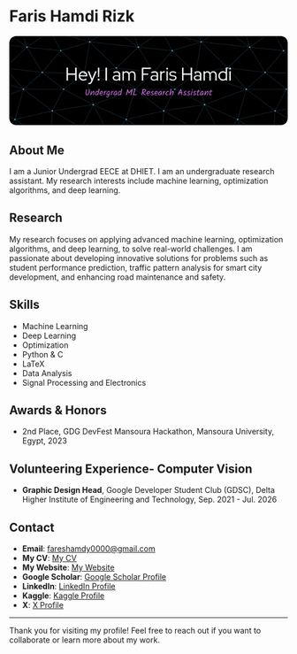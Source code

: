 # Faris Hamdi Rizk

![Profile Header](https://github.com/faris-hamdi/faris-hamdi/blob/main/github-header-image.png)

## About Me
I am a Junior Undergrad EECE at DHIET.
I am an undergraduate research assistant. My research interests include machine learning, optimization algorithms, and deep learning.

## Research
My research focuses on applying advanced machine learning, optimization algorithms, and deep learning,  to solve real-world challenges. I am passionate about developing innovative solutions for problems such as student performance prediction, traffic pattern analysis for smart city development, and enhancing road maintenance and safety.

## Skills
- Machine Learning
- Deep Learning
- Optimization
- Python & C
- LaTeX
- Data Analysis
- Signal Processing and Electronics

## Awards & Honors
- 2nd Place, GDG DevFest Mansoura Hackathon, Mansoura University, Egypt, 2023

## Volunteering Experience- Computer Vision

- **Graphic Design Head**, Google Developer Student Club (GDSC), Delta Higher Institute of Engineering and Technology, Sep. 2021 - Jul. 2026

## Contact
- **Email**: [fareshamdy0000@gmail.com](mailto:fareshamdy0000@gmail.com)
- **My CV**: [My CV](https://drive.google.com/file/d/193SQ_qgQafNfhnq3S0GmEggOAFbDjXku/view?usp=sharing)
- **My Website**: [My Website](https://faris-hamdi.github.io/)
- **Google Scholar**: [Google Scholar Profile](https://scholar.google.com/citations?user=APspKoIAAAAJ&hl=en)
- **LinkedIn**: [LinkedIn Profile](https://www.linkedin.com/in/fares-hamdy0/)
- **Kaggle**: [Kaggle Profile](https://www.kaggle.com/fareshamdy)
- **X**: [X Profile](https://x.com/farishamdi0000)

---

Thank you for visiting my profile! Feel free to reach out if you want to collaborate or learn more about my work.
